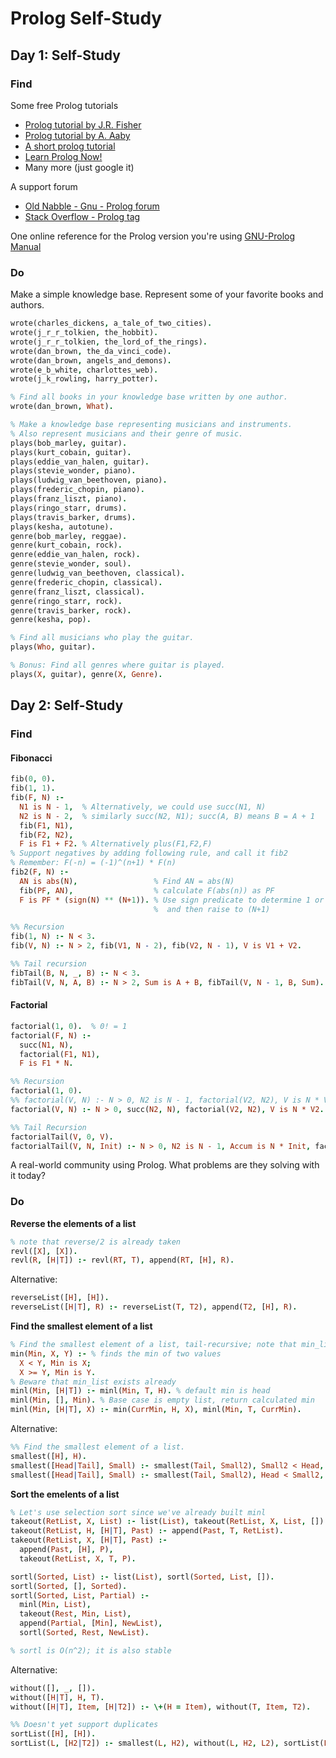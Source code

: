 # Prolog Self-Study

## Day 1: Self-Study

### Find
Some free Prolog tutorials

* [Prolog tutorial by J.R. Fisher](http://www.csupomona.edu/~jrfisher/www/prolog_tutorial/contents.html)
* [Prolog tutorial by A. Aaby](http://www.lix.polytechnique.fr/~liberti/public/computing/prog/prolog/prolog-tutorial.html)
* [A short prolog tutorial](http://www.doc.gold.ac.uk/~mas02gw/prolog_tutorial/prologpages/)
* [Learn Prolog Now!](http://www.learnprolognow.org/lpnpage.php?pageid=online)
* Many more (just google it)

A support forum

* [Old Nabble - Gnu - Prolog forum](http://old.nabble.com/Gnu---Prolog-f1818.html)
* [Stack Overflow - Prolog tag](http://stackoverflow.com/tags/prolog/info)

One online reference for the Prolog version you're using
[GNU-Prolog Manual](http://stackoverflow.com/tags/prolog/info)

### Do

Make a simple knowledge base. Represent some of your favorite books and authors.

```prolog
wrote(charles_dickens, a_tale_of_two_cities).
wrote(j_r_r_tolkien, the_hobbit).
wrote(j_r_r_tolkien, the_lord_of_the_rings).
wrote(dan_brown, the_da_vinci_code).
wrote(dan_brown, angels_and_demons).
wrote(e_b_white, charlottes_web).
wrote(j_k_rowling, harry_potter).

% Find all books in your knowledge base written by one author.
wrote(dan_brown, What).

% Make a knowledge base representing musicians and instruments.
% Also represent musicians and their genre of music.
plays(bob_marley, guitar).
plays(kurt_cobain, guitar).
plays(eddie_van_halen, guitar).
plays(stevie_wonder, piano).
plays(ludwig_van_beethoven, piano).
plays(frederic_chopin, piano).
plays(franz_liszt, piano).
plays(ringo_starr, drums).
plays(travis_barker, drums).
plays(kesha, autotune).
genre(bob_marley, reggae).
genre(kurt_cobain, rock).
genre(eddie_van_halen, rock).
genre(stevie_wonder, soul).
genre(ludwig_van_beethoven, classical).
genre(frederic_chopin, classical).
genre(franz_liszt, classical).
genre(ringo_starr, rock).
genre(travis_barker, rock).
genre(kesha, pop).

% Find all musicians who play the guitar.
plays(Who, guitar).

% Bonus: Find all genres where guitar is played.
plays(X, guitar), genre(X, Genre).
```

## Day 2: Self-Study

### Find

#### Fibonacci

```prolog
fib(0, 0).
fib(1, 1).
fib(F, N) :-
  N1 is N - 1,  % Alternatively, we could use succ(N1, N)
  N2 is N - 2,  % similarly succ(N2, N1); succ(A, B) means B = A + 1
  fib(F1, N1),
  fib(F2, N2),
  F is F1 + F2. % Alternatively plus(F1,F2,F)
% Support negatives by adding following rule, and call it fib2
% Remember: F(-n) = (-1)^(n+1) * F(n)
fib2(F, N) :-
  AN is abs(N),                 % Find AN = abs(N)
  fib(PF, AN),                  % calculate F(abs(n)) as PF
  F is PF * (sign(N) ** (N+1)). % Use sign predicate to determine 1 or -1 from N
                                %  and then raise to (N+1)
```

```prolog
%% Recursion
fib(1, N) :- N < 3.
fib(V, N) :- N > 2, fib(V1, N - 2), fib(V2, N - 1), V is V1 + V2.

%% Tail recursion
fibTail(B, N, _, B) :- N < 3.
fibTail(V, N, A, B) :- N > 2, Sum is A + B, fibTail(V, N - 1, B, Sum).
```

#### Factorial
```prolog
factorial(1, 0).  % 0! = 1
factorial(F, N) :-
  succ(N1, N),
  factorial(F1, N1),
  F is F1 * N.
```

```prolog
%% Recursion
factorial(1, 0).
%% factorial(V, N) :- N > 0, N2 is N - 1, factorial(V2, N2), V is N * V2.
factorial(V, N) :- N > 0, succ(N2, N), factorial(V2, N2), V is N * V2.

%% Tail Recursion
factorialTail(V, 0, V).
factorialTail(V, N, Init) :- N > 0, N2 is N - 1, Accum is N * Init, factorialTail(V, N2, Accum).
```

A real-world community using Prolog. What problems are they solving with it today?

### Do

**Reverse the elements of a list**

```prolog
% note that reverse/2 is already taken
revl([X], [X]).
revl(R, [H|T]) :- revl(RT, T), append(RT, [H], R).
```

Alternative:

```prolog
reverseList([H], [H]).
reverseList([H|T], R) :- reverseList(T, T2), append(T2, [H], R).
```

**Find the smallest element of a list**

```prolog
% Find the smallest element of a list, tail-recursive; note that min_list/2 is already taken
min(Min, X, Y) :- % finds the min of two values
  X < Y, Min is X;
  X >= Y, Min is Y.
% Beware that min_list exists already
minl(Min, [H|T]) :- minl(Min, T, H). % default min is head
minl(Min, [], Min). % Base case is empty list, return calculated min
minl(Min, [H|T], X) :- min(CurrMin, H, X), minl(Min, T, CurrMin).
```

Alternative:

```prolog
%% Find the smallest element of a list.
smallest([H], H).
smallest([Head|Tail], Small) :- smallest(Tail, Small2), Small2 < Head, Small is Small2.
smallest([Head|Tail], Small) :- smallest(Tail, Small2), Head < Small2, Small is Head.
```

**Sort the emelents of a list**
```prolog
% Let's use selection sort since we've already built minl
takeout(RetList, X, List) :- list(List), takeout(RetList, X, List, []).
takeout(RetList, H, [H|T], Past) :- append(Past, T, RetList).
takeout(RetList, X, [H|T], Past) :-
  append(Past, [H], P),
  takeout(RetList, X, T, P).

sortl(Sorted, List) :- list(List), sortl(Sorted, List, []).
sortl(Sorted, [], Sorted).
sortl(Sorted, List, Partial) :-
  minl(Min, List),
  takeout(Rest, Min, List),
  append(Partial, [Min], NewList),
  sortl(Sorted, Rest, NewList).

% sortl is O(n^2); it is also stable
```

Alternative:

```prolog
without([], _, []).
without([H|T], H, T).
without([H|T], Item, [H|T2]) :- \+(H = Item), without(T, Item, T2).

%% Doesn't yet support duplicates
sortList([H], [H]).
sortList(L, [H2|T2]) :- smallest(L, H2), without(L, H2, L2), sortList(L2, T2).
```

